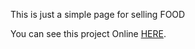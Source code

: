 This is just a simple page for selling FOOD

You can see this project Online [HERE](https://nima7bh.github.io/irani-food/).
